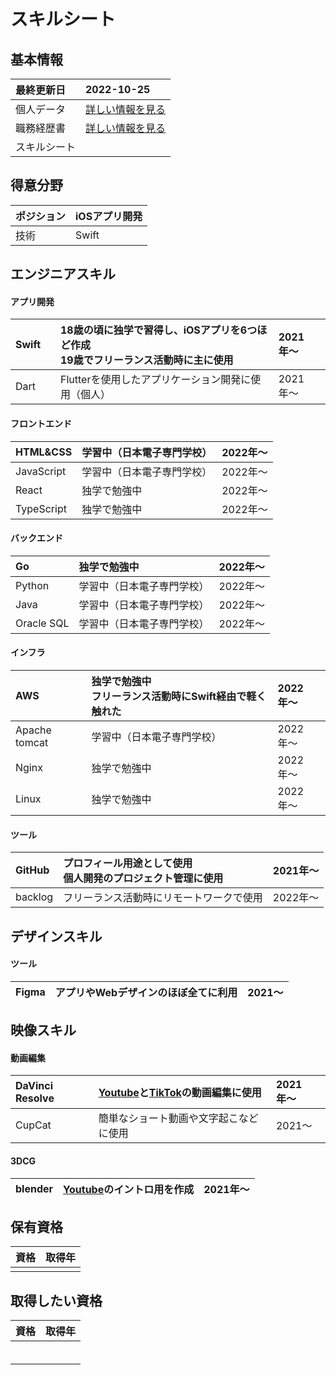 # スキルシート
## 基本情報
| 最終更新日 | 2022-10-25 |
| :- | :- |
| 個人データ | [詳しい情報を見る](/personal-data.md) |
| 職務経歴書 | [詳しい情報を見る](/README.md) |
| スキルシート |  |

## 得意分野
| ポジション | iOSアプリ開発 |
| :- | :- |
| 技術　| Swift　|

<!--
年数は開発実績が少ないから少しでもアピールポイントと信憑性を高めるために書いた
開発実績が増えて来れば年数は必要ないから、職務履歴書を参考にしたような形も検討できる
（検討したい理由：簡潔に書きたい）
-->

## エンジニアスキル
#### アプリ開発
| Swift　| 18歳の頃に独学で習得し、iOSアプリを6つほど作成<br>19歳でフリーランス活動時に主に使用　| 2021年〜 |
| :- | :- | :- |
| Dart | Flutterを使用したアプリケーション開発に使用（個人） | 2021年〜 |
  
#### フロントエンド
| HTML&CSS | 学習中（日本電子専門学校） | 2022年〜 |
| :- | :- | :- |
| JavaScript | 学習中（日本電子専門学校） | 2022年〜 |
| React | 独学で勉強中 | 2022年〜 |
| TypeScript | 独学で勉強中 | 2022年〜 |
  
#### バックエンド
| Go | 独学で勉強中 | 2022年〜 |
| :- | :- | :- |
| Python | 学習中（日本電子専門学校） | 2022年〜 |
| Java | 学習中（日本電子専門学校） | 2022年〜 |
| Oracle SQL | 学習中（日本電子専門学校） | 2022年〜 |

#### インフラ
| AWS | 独学で勉強中<br>フリーランス活動時にSwift経由で軽く触れた | 2022年〜 |
| :- | :- | :- |
| Apache tomcat | 学習中（日本電子専門学校） | 2022年〜 |
| Nginx | 独学で勉強中 | 2022年〜 |
| Linux | 独学で勉強中 | 2022年〜 |

#### ツール
| GitHub | プロフィール用途として使用<br>個人開発のプロジェクト管理に使用 | 2021年〜 |
| :- | :- | :- |
| backlog | フリーランス活動時にリモートワークで使用 | 2022年〜 |

## デザインスキル
#### ツール
| Figma | アプリやWebデザインのほぼ全てに利用 | 2021〜 |
| :- | :- | :- |


## 映像スキル
#### 動画編集
| DaVinci Resolve | [Youtube](https://www.youtube.com/channel/UCCzS-jNyzsQdeSylkcM4iLw)と[TikTok](https://www.tiktok.com/@_saku_ta)の動画編集に使用 | 2021年〜 |
| :- | :- | :- |
| CupCat | 簡単なショート動画や文字起こなどに使用 | 2021〜 |

#### 3DCG
| blender | [Youtube](https://youtube.com/shorts/quhabuBd_XQ)のイントロ用を作成 | 2021年〜 |
| :- | :- | :- |

## 保有資格
| 資格 | 取得年 |
| :- | :- |
|  |  |

## 取得したい資格
| 資格 | 取得年 |
| :- | :- |
|  |  |
|  |  |
|  |  |
|  |  |
|  |  |
|  |  |


